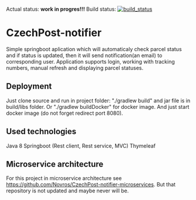 Actual status: **work in progres!!!** Build status: [![build_status](https://travis-ci.org/Novros/CzechPost-notifier.svg?branch=master)](https://travis-ci.org/Novros/CzechPost-notifier)

# CzechPost-notifier
Simple springboot aplication which will automaticaly check parcel status and if status is updated, then it will send notification(an email) to corresponding user. Application supports login, working with tracking numbers, manual refresh and displaying parcel statuses.

## Deployment
Just clone source and run in project folder: "./gradlew build" and jar file is in build/libs folder. Or "./gradlew buildDocker" for docker image. And just start docker image (do not forget redirect port 8080).

## Used technologies
Java 8
Springboot (Rest client, Rest service, MVC)
Thymeleaf

## Microservice architecture
For this project in microservice architecture see https://github.com/Novros/CzechPost-notifier-microservices. But that repository is not updated and maybe never will be.
